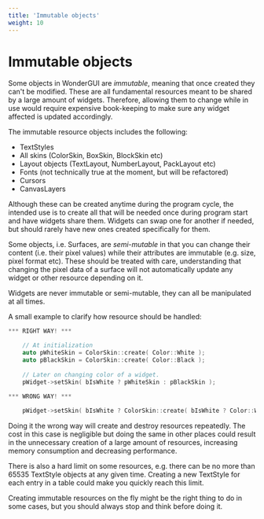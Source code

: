 ```yaml
---
title: 'Immutable objects'
weight: 10
---
```


# Immutable objects

Some objects in WonderGUI are *immutable*, meaning that once created they can't be modified. These are all fundamental resources meant to be shared by a large amount of widgets. Therefore, allowing them to change while in use would require expensive book-keeping to make sure any widget affected is updated accordingly.

The immutable resource objects includes the following:

* TextStyles
* All skins (ColorSkin, BoxSkin, BlockSkin etc)
* Layout objects (TextLayout, NumberLayout, PackLayout etc)
* Fonts (not technically true at the moment, but will be refactored)
* Cursors
* CanvasLayers

Although these can be created anytime during the program cycle, the intended use is to create all that will be needed once during program start and have widgets share them. Widgets can swap one for another if needed, but should rarely have new ones created specifically for them.

Some objects, i.e. Surfaces, are *semi-mutable* in that you can change their content (i.e. their pixel values) while their attributes are immutable (e.g. size, pixel format etc). These should be treated with care, understanding that changing the pixel data of a surface will not automatically update any widget or other resource depending on it.

Widgets are never immutable or semi-mutable, they can all be manipulated at all times.

A small example to clarify how resource should be handled:

```c++
*** RIGHT WAY! ***

	// At initialization
	auto pWhiteSkin = ColorSkin::create( Color::White );					
	auto pBlackSkin = ColorSkin::create( Color::Black );
										
	// Later on changing color of a widget.
	pWidget->setSkin( bIsWhite ? pWhiteSkin : pBlackSkin );
	
*** WRONG WAY! ***

	pWidget->setSkin( bIsWhite ? ColorSkin::create( bIsWhite ? Color::White : Color::Black ) );
```

Doing it the wrong way will create and destroy resources repeatedly. The cost in this case is negligible but doing the same in other places could result in the unnecessary creation of a large amount of resources, increasing memory consumption and decreasing performance. 

There is also a hard limit on some resources, e.g. there can be no more than 65535 TextStyle objects at any given time. Creating a new TextStyle for each entry in a table could make you quickly reach this limit.

Creating immutable resources on the fly might be the right thing to do in some cases, but you should always stop and think before doing it.
